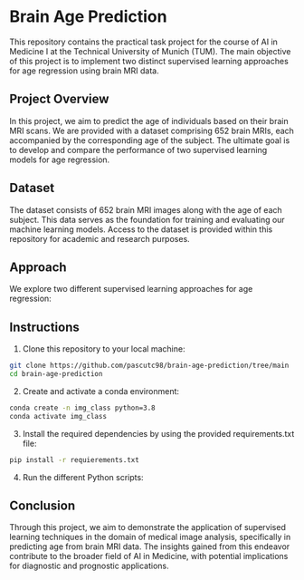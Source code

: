 # Brain Age Prediction

This repository contains the practical task project for the course of AI in Medicine I at the Technical University of Munich (TUM). The main objective of this project is to implement two distinct supervised learning approaches for age regression using brain MRI data.

## Project Overview

In this project, we aim to predict the age of individuals based on their brain MRI scans. We are provided with a dataset comprising 652 brain MRIs, each accompanied by the corresponding age of the subject. The ultimate goal is to develop and compare the performance of two supervised learning models for age regression.

## Dataset

The dataset consists of 652 brain MRI images along with the age of each subject. This data serves as the foundation for training and evaluating our machine learning models. Access to the dataset is provided within this repository for academic and research purposes.

## Approach 

We explore two different supervised learning approaches for age regression:

## Instructions 

1. Clone this repository to your local machine:
```bash
git clone https://github.com/pascutc98/brain-age-prediction/tree/main
cd brain-age-prediction
```

2. Create and activate a conda environment:
```bash
conda create -n img_class python=3.8
conda activate img_class
```

3. Install the required dependencies by using the provided requirements.txt file:
```bash
pip install -r requierements.txt
```

4. Run the different Python scripts:

## Conclusion

Through this project, we aim to demonstrate the application of supervised learning techniques in the domain of medical image analysis, specifically in predicting age from brain MRI data. The insights gained from this endeavor contribute to the broader field of AI in Medicine, with potential implications for diagnostic and prognostic applications.





